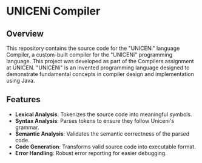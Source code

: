 # UNICENi Compiler

## Overview

This repository contains the source code for the "UNICENi" language Compiler, a custom-built compiler for the "UNICENi" programming language. This project was developed as part of the Compilers assignment at UNICEN. "UNICENi" is an invented programming language designed to demonstrate fundamental concepts in compiler design and implementation using Java.

## Features

- **Lexical Analysis**: Tokenizes the source code into meaningful symbols.
- **Syntax Analysis**: Parses tokens to ensure they follow Uniceni's grammar.
- **Semantic Analysis**: Validates the semantic correctness of the parsed code.
- **Code Generation**: Transforms valid source code into executable format.
- **Error Handling**: Robust error reporting for easier debugging.
